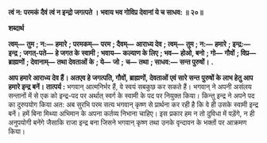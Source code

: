 **त्वं न: परमकं दैवं त्वं न इन्द्रो जगत्पते ।** **भवाय भव गोविप्र देवानां ये च साधव: ॥ २०॥** 

**शब्दार्थ** 

**त्वम्—** **तुम** **; न:—** **हमारे** **; परमकम्—** **परम** **; दैवम्—** **आराध्य देव** **; त्वम्—** **तुम** **; न:—** **हमारे** **; इन्द्र:—** **इन्द्र** **; जगत्-पते—** **हे जगत के** **स्वामी** **; भवाय—** **कल्याण के लिए** **; भव—** **होओ, बनो** **; गो—** **गौवों** **; विप्र—** **ब्राह्मणों** **; देवानाम्—** **तथा देवताओं के** **; ये—** **जो** **;** **च—** **तथा** **; साधव:—** **सन्त पुरुषों।** **.** 

**आप हमारे आराध्य देव हैं। अतएव हे जगत्पति, गौवों, ब्राह्मणों, देवताओं एवं सारे सन्त** **पुरुषों के लाभ हेतु आप हमारे इन्द्र बनें।** **तात्पर्य :** भगवान् आत्मनिर्भर हैं, वे स्वयं सबकुछ कर सकते हैं। भगवान् ने अपनी असंलय सन्तानों में से एक को इन्द्र-पद पर अर्थात् स्वर्ग के स्वामी के पद पर नियुक्त किया। किन्तु इन्द्र ने अपने पद का दुरुपयोग किया अत: अब सुरभि परम सत्य भगवान् कृष्ण से प्रार्थना कर रही है कि वे ही उसके स्वामी इन्द्र बनें। हमें बिना मिथ्या अभिमान के अपना कर्तव्य निभाना चाहिए। इस प्रकार हम न तो दुविधा में पड़ेंगे, न ही अनुपयोगी बनेंगे जैसाकि राजा इन्द्र बना जिसने भगवान् कृष्ण तथा उनके वृन्दावन के भक्तों पर आक्रमण किया।  
